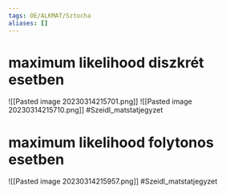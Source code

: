 ```yaml
---
tags: OE/ALKMAT/Sztocha 
aliases: []
---
```

# maximum likelihood diszkrét esetben
![[Pasted image 20230314215701.png]]
![[Pasted image 20230314215710.png]]
#Szeidl_matstatjegyzet

# maximum likelihood folytonos esetben
![[Pasted image 20230314215957.png]]
#Szeidl_matstatjegyzet 